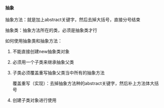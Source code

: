 #### 抽象

抽象方法：就是加上abstract关键字，然后去掉大括号，直接分号结束

抽象类：抽象方法所在的类，必须是抽象类才行



如何使用抽象类和抽象方法：

1. 不能直接创建new抽象类对象

2. 必须用一个子类来继承抽象父类

3. 子类必须覆盖重写抽象父类当中所有的抽象方法

   覆盖重写（实现）：去掉抽象方法种的abstract关键字，然后补上方法体大括号

4. 创建子类对象进行使用